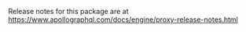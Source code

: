 Release notes for this package are at https://www.apollographql.com/docs/engine/proxy-release-notes.html
